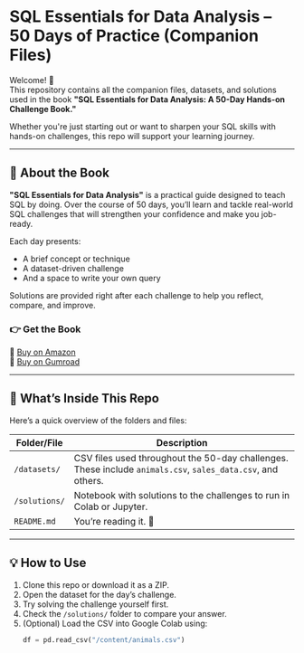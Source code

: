 # SQL Essentials for Data Analysis – 50 Days of Practice (Companion Files)

Welcome! 👋  
This repository contains all the companion files, datasets, and solutions used in the book **"SQL Essentials for Data Analysis: A 50-Day Hands-on Challenge Book."**

Whether you're just starting out or want to sharpen your SQL skills with hands-on challenges, this repo will support your learning journey.

---

## 📖 About the Book

**"SQL Essentials for Data Analysis"** is a practical guide designed to teach SQL by doing. Over the course of 50 days, you’ll learn and tackle real-world SQL challenges that will strengthen your confidence and make you job-ready.

Each day presents:
- A brief concept or technique
- A dataset-driven challenge
- And a space to write your own query

Solutions are provided right after each challenge to help you reflect, compare, and improve.

### 👉 Get the Book

📘 [Buy on Amazon](https://www.amazon.com/dp/YOUR_BOOK_LINK_HERE)  
📘 [Buy on Gumroad](https://yourgumroadlink.com/sql-essentials)

---

## 📁 What’s Inside This Repo

Here’s a quick overview of the folders and files:

| Folder/File | Description |
|-------------|-------------|
| `/datasets/` | CSV files used throughout the 50-day challenges. These include `animals.csv`, `sales_data.csv`, and others. |
| `/solutions/` | Notebook with solutions to the challenges to run in Colab or Jupyter. |
| `README.md` | You’re reading it. 🙂

---

## 💡 How to Use

1. Clone this repo or download it as a ZIP.
2. Open the dataset for the day’s challenge.
3. Try solving the challenge yourself first.
4. Check the `/solutions/` folder to compare your answer.
5. (Optional) Load the CSV into Google Colab using:
   ```python
   df = pd.read_csv("/content/animals.csv")

   
